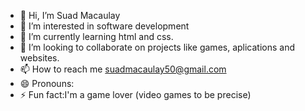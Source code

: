 - 👋 Hi, I’m Suad Macaulay
- 👀 I’m interested in software development
- 🌱 I’m currently learning html and css.
- 💞️ I’m looking to collaborate on projects like games, aplications and websites.
- 📫 How to reach me suadmacaulay50@gmail.com
- 😄 Pronouns: 
- ⚡ Fun fact:I'm a game lover (video games to be precise)

<!---
dunt21/dunt21 is a ✨ special ✨ repository because its `README.md` (this file) appears on your GitHub profile.
You can click the Preview link to take a look at your changes.
--->
